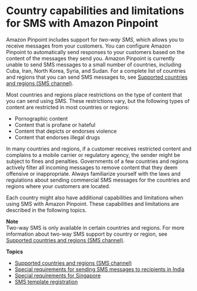 # Country capabilities and limitations for SMS with Amazon Pinpoint<a name="channels-sms-country-capabilities"></a>

Amazon Pinpoint includes support for *two\-way SMS*, which allows you to receive messages from your customers\. You can configure Amazon Pinpoint to automatically send responses to your customers based on the content of the messages they send you\. Amazon Pinpoint is currently unable to send SMS messages to a small number of countries, including Cuba, Iran, North Korea, Syria, and Sudan\. For a complete list of countries and regions that you can send SMS messages to, see [Supported countries and regions \(SMS channel\)](channels-sms-countries.md)\.

Most countries and regions place restrictions on the type of content that you can send using SMS\. These restrictions vary, but the following types of content are restricted in most countries or regions:
+ Pornographic content
+ Content that is profane or hateful
+ Content that depicts or endorses violence
+ Content that endorses illegal drugs

In many countries and regions, if a customer receives restricted content and complains to a mobile carrier or regulatory agency, the sender might be subject to fines and penalties\. Governments of a few countries and regions actively filter all incoming messages to remove content that they deem offensive or inappropriate\. Always familiarize yourself with the laws and regulations about sending commercial SMS messages for the countries and regions where your customers are located\.

Each country might also have additional capabilities and limitations when using SMS with Amazon Pinpoint\. These capabilities and limitations are described in the following topics\.

**Note**  
Two\-way SMS is only available in certain countries and regions\. For more information about two\-way SMS support by country or region, see [Supported countries and regions \(SMS channel\)](channels-sms-countries.md)\.

**Topics**
+ [Supported countries and regions \(SMS channel\)](channels-sms-countries.md)
+ [Special requirements for sending SMS messages to recipients in India](channels-sms-senderid-india.md)
+ [Special requirements for Singapore](channels-sms-senderid-singapore.md)
+ [SMS template registration](channels-sms-template-registration.md)